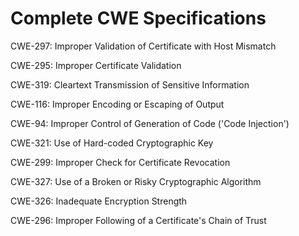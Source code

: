 

# Complete CWE Specifications

CWE-297: Improper Validation of Certificate with Host Mismatch

CWE-295: Improper Certificate Validation

CWE-319: Cleartext Transmission of Sensitive Information

CWE-116: Improper Encoding or Escaping of Output

CWE-94: Improper Control of Generation of Code ('Code Injection')

CWE-321: Use of Hard-coded Cryptographic Key

CWE-299: Improper Check for Certificate Revocation

CWE-327: Use of a Broken or Risky Cryptographic Algorithm

CWE-326: Inadequate Encryption Strength

CWE-296: Improper Following of a Certificate's Chain of Trust